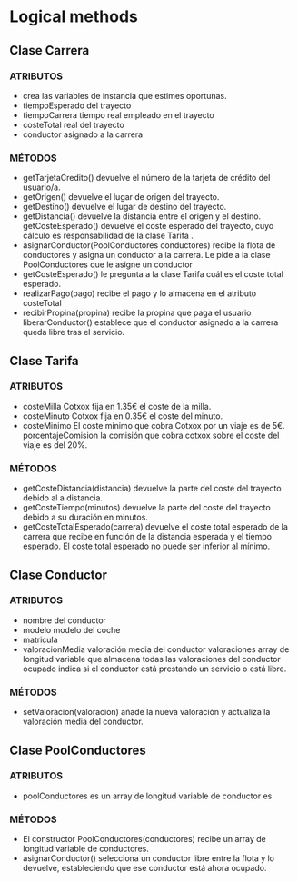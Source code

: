 # Logical methods

## Clase Carrera

### ATRIBUTOS

* crea las variables de instancia que estimes oportunas.
* tiempoEsperado del trayecto
* tiempoCarrera tiempo real empleado en el trayecto
* costeTotal real del trayecto
* conductor asignado a la carrera

### MÉTODOS

* getTarjetaCredito() devuelve el número de la tarjeta de crédito del usuario/a.
* getOrigen() devuelve el lugar de origen del trayecto.
* getDestino() devuelve el lugar de destino del trayecto.
* getDistancia() devuelve la distancia entre el origen y el destino.
getCosteEsperado() devuelve el coste esperado del trayecto, cuyo cálculo es
responsabilidad de la clase Tarifa .
* asignarConductor(PoolConductores conductores) recibe la flota de conductores
y asigna un conductor a la carrera. Le pide a la clase PoolConductores que le asigne
un conductor
* getCosteEsperado() le pregunta a la clase Tarifa cuál es el coste total esperado.
* realizarPago(pago) recibe el pago y lo almacena en el atributo costeTotal
* recibirPropina(propina) recibe la propina que paga el usuario
liberarConductor() establece que el conductor asignado a la carrera queda libre
tras el servicio.

## Clase Tarifa

### ATRIBUTOS

* costeMilla Cotxox fija en 1.35€ el coste de la milla.
* costeMinuto Cotxox fija en 0.35€ el coste del minuto.
* costeMinimo El coste mínimo que cobra Cotxox por un viaje es de 5€.
porcentajeComision la comisión que cobra cotxox sobre el coste del viaje es
del 20%.

### MÉTODOS

* getCosteDistancia(distancia) devuelve la parte del coste del trayecto debido al a
distancia.
* getCosteTiempo(minutos) devuelve la parte del coste del trayecto debido a su
duración en minutos.
* getCosteTotalEsperado(carrera) devuelve el coste total esperado de la carrera
que recibe en función de la distancia esperada y el tiempo esperado. El coste total esperado no puede ser inferior al mínimo.

## Clase Conductor

### ATRIBUTOS

* nombre del conductor
* modelo modelo del coche
* matricula
* valoracionMedia valoración media del conductor
valoraciones array de longitud variable que almacena todas las valoraciones del
conductor ocupado indica si el conductor está prestando un servicio o está libre.

### MÉTODOS

* setValoracion(valoracion) añade la nueva valoración y actualiza la valoración
media del conductor.

## Clase PoolConductores

### ATRIBUTOS

* poolConductores es un array de longitud variable de conductor es

### MÉTODOS

* El constructor PoolConductores(conductores) recibe un array de longitud variable
de conductores.
* asignarConductor() selecciona un conductor libre entre la flota y lo devuelve,
estableciendo que ese conductor está ahora ocupado.

